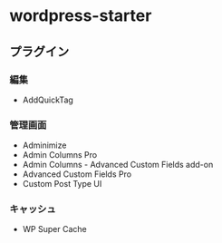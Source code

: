 # wordpress-starter


## プラグイン
  ### 編集
  - AddQuickTag

  ### 管理画面
  - Adminimize
  - Admin Columns Pro
  - Admin Columns - Advanced Custom Fields add-on
  - Advanced Custom Fields Pro
  - Custom Post Type UI

  ### キャッシュ
  - WP Super Cache

